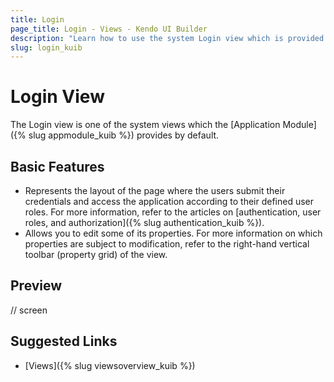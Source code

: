 ```yaml
---
title: Login
page_title: Login - Views - Kendo UI Builder
description: "Learn how to use the system Login view which is provided by the Kendo UI Builder tool for creating and managing Angular and AngularJS-based web applications."
slug: login_kuib
---
```


# Login View

The Login view is one of the system views which the [Application Module]({% slug appmodule_kuib %}) provides by default.

## Basic Features

* Represents the layout of the page where the users submit their credentials and access the application according to their defined user roles. For more information, refer to the articles on [authentication, user roles, and authorization]({% slug authentication_kuib %}).  
* Allows you to edit some of its properties. For more information on which properties are subject to modification, refer to the right-hand vertical toolbar (property grid) of the view.

## Preview

// screen

## Suggested Links

* [Views]({% slug viewsoverview_kuib %})
